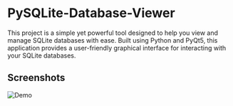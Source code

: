 # PySQLite-Database-Viewer
This project is a simple yet powerful tool designed to help you view and manage SQLite databases with ease. Built using Python and PyQt5, this application provides a user-friendly graphical interface for interacting with your SQLite databases.

## Screenshots

![Demo][main-image]

[main-image]: https://github.com/marianz-bonfire/PySQLite-Database-Viewer/blob/master/resources/screenshots/4965_080933435PM_1728216573_python.png
